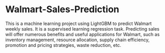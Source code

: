 # Walmart-Sales-Prediction
This is a machine learning project using LightGBM to predict Walmart weekly sales. It is a supervised learning regression task. Predicting sales will offer numerous benefits and useful applications for Walmart, such as inventory management, resource allocation, supply chain efficiency, promotion and pricing strategies, waste reduction, etc.

